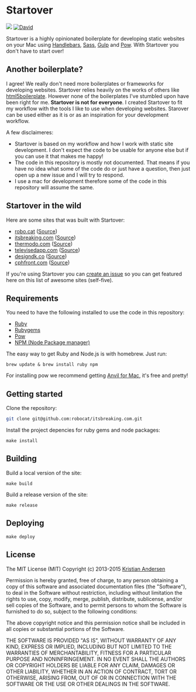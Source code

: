 # Startover

[![](https://travis-ci.org/ksmandersen/startover.svg)](https://travis-ci.org/ksmandersen/startover)
[![David](https://img.shields.io/david/strongloop/express.svg)]()

Startover is a highly opinionated boilerplate for developing static websites on your Mac using [Handlebars](http://handlebarsjs.com/), [Sass](http://sass-lang.com/), [Gulp](http://gulpjs.com/) and [Pow](http://pow.cx). With Startover you don't have to start over!

## Another boilerplate?

I agree! We really don't need more boilerplates or frameworks for developing websites. Startover relies heavily on the works of others like [html5boilerplate](http://html5boilerplate.com/). However none of the boilerplates I've stumbled upon have been right for me. **Startover is not for everyone**. I created Startover to fit my workflow with the tools I like to use when developing websites. Starover can be used either as it is or as an inspiration for your development workflow.

A few disclaimeres:

* Startover is based on my workflow and how I work with static site development. I don't expect the code to be usable for anyone else but if you can use it that makes me happy!
* The code in this repository is mostly not documented. That means if you have no idea what some of the code do or just have a question, then just open up a new issue and I will try to respond.
* I use a mac for development therefore some of the code in this repository will assume the same.

## Startover in the wild

Here are some sites that was built with Startover:

* [robo.cat](http://robo.cat/) ([Source](http://github.com/robocat/robo.cat))
* [itsbreaking.com](http://itsbreaking.com/) ([Source](http://github.com/robocat/itsbreaking.com))
* [thermodo.com](http://thermodo.com/) ([Source](http://github.com/robocat/thermodo.com))
* [televisedapp.com](http://televisedapp.com/) ([Source](http://github.com/robocat/televisedapp.com))
* [designdk.co](http://designdk.co/) ([Source](http://github.com/ksmandersen/designdk))
* [cphfront.com](http://cphfront.com) ([Source](http://github.com/ksmandersen/cphfront.com))

If you're using Startover you can [create an issue](https://github.com/ksmandersen/startover/issues/new) so you can get featured here on this list of awesome sites (self-five).

## Requirements

You need to have the following installed to use the code in this repository:

* [Ruby](http://www.ruby-lang.org/)
* [Rubygems](http://rubygems.org/)
* [Pow](http://pow.cx)
* [NPM (Node Package manager)](https://npmjs.org/)

The easy way to get Ruby and Node.js is with homebrew. Just run:

```
brew update & brew install ruby npm
```

For installing pow we recommend getting [Anvil for Mac](http://anvilformac.com/), it's free and pretty!

## Getting started

Clone the repository:

```bash
git clone git@github.com:robocat/itsbreaking.com.git
```

Install the project depencies for ruby gems and node packages:

```
make install
```

## Building

Build a local version of the site:

```
make build
```

Build a release version of the site:

```
make release
```

## Deploying

```
make deploy
```

## License

The MIT License (MIT)
Copyright (c) 2013-2015 [Kristian Andersen](http://github.com/ksmandersen)

Permission is hereby granted, free of charge, to any person obtaining a copy of this software and associated documentation files (the "Software"), to deal in the Software without restriction, including without limitation the rights to use, copy, modify, merge, publish, distribute, sublicense, and/or sell copies of the Software, and to permit persons to whom the Software is furnished to do so, subject to the following conditions:

The above copyright notice and this permission notice shall be included in all copies or substantial portions of the Software.

THE SOFTWARE IS PROVIDED "AS IS", WITHOUT WARRANTY OF ANY KIND, EXPRESS OR IMPLIED, INCLUDING BUT NOT LIMITED TO THE WARRANTIES OF MERCHANTABILITY, FITNESS FOR A PARTICULAR PURPOSE AND NONINFRINGEMENT. IN NO EVENT SHALL THE AUTHORS OR COPYRIGHT HOLDERS BE LIABLE FOR ANY CLAIM, DAMAGES OR OTHER LIABILITY, WHETHER IN AN ACTION OF CONTRACT, TORT OR OTHERWISE, ARISING FROM, OUT OF OR IN CONNECTION WITH THE SOFTWARE OR THE USE OR OTHER DEALINGS IN THE SOFTWARE.
